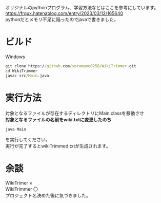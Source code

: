 オリジナルのpythonプログラム、学習方法などはここを参考にしています。 https://frqux.hatenablog.com/entry/2023/03/12/165640<br>
pythonだとメモリ不足に陥ったのでjavaで書きました。
# ビルド
Windows
```cmd
git clone https://github.com/soramame0256/WikiTrimmer.git
cd WikiTrimmer
javac src/Main.java
```
# 実行方法
対象となるファイルが存在するディレクトリにMain.classを移動させ<br>
<b>対象となるファイルの名前をwiki.txtに変更したのち</b>
```
java Main
```
を実行してください。<br>
実行が完了するとwikiTrimmed.txtが生成されます。
# 余談
WikiTrimer ×<br>
WikiTrimmer 〇<br>
プロジェクト名決めた後に気づきました。
